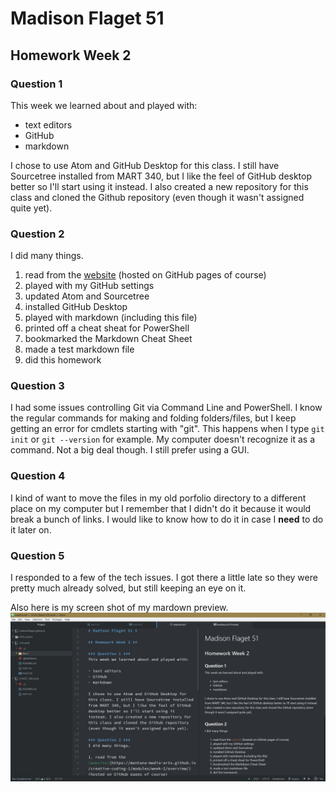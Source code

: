 # Madison Flaget 51

## Homework Week 2

### Question 1
This week we learned about and played with:

- text editors
- GitHub
- markdown

I chose to use Atom and GitHub Desktop for this class. I still have Sourcetree installed from MART 340, but I like the feel of GitHub desktop better so I'll start using it instead. I also created a new repository for this class and cloned the Github repository (even though it wasn't assigned quite yet).

### Question 2
I did many things.

1. read from the [website](https://montana-media-arts.github.io/creative-coding-1/modules/week-2/overview/) (hosted on GitHub pages of course)
2. played with my GitHub settings
3. updated Atom and Sourcetree
4. installed GitHub Desktop
5. played with markdown (including this file)
6. printed off a cheat sheat for PowerShell
7. bookmarked the Markdown Cheat Sheet
8. made a test markdown file
9. did this homework

### Question 3
I had some issues controlling Git via Command Line and PowerShell. I know the regular commands for making and folding folders/files, but I keep getting an error for cmdlets starting with "git". This happens when I type `git init` or `git --version` for example. My computer doesn't recognize it as a command. Not a big deal though. I still prefer using a GUI.

### Question 4
I kind of want to move the files in my old porfolio directory to a different place on my computer but I remember that I didn't do it because it would break a bunch of links. I would like to know how to do it in case I **need** to do it later on.

### Question 5
I responded to a few of the tech issues. I got there a little late so they were pretty much already solved, but still keeping an eye on it.

Also here is my screen shot of my mardown preview.
![image of my editor](markdown_screenshot.JPG)
